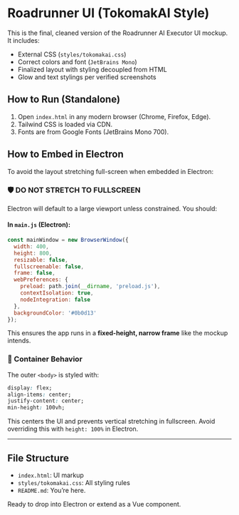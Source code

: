 # Roadrunner UI (TokomakAI Style)

This is the final, cleaned version of the Roadrunner AI Executor UI mockup. It includes:
- External CSS (`styles/tokomakai.css`)
- Correct colors and font (`JetBrains Mono`)
- Finalized layout with styling decoupled from HTML
- Glow and text stylings per verified screenshots

## How to Run (Standalone)
1. Open `index.html` in any modern browser (Chrome, Firefox, Edge).
2. Tailwind CSS is loaded via CDN.
3. Fonts are from Google Fonts (JetBrains Mono 700).

## How to Embed in Electron

To avoid the layout stretching full-screen when embedded in Electron:

### 🛡️ DO NOT STRETCH TO FULLSCREEN
Electron will default to a large viewport unless constrained. You should:

#### In `main.js` (Electron):

```js
const mainWindow = new BrowserWindow({
  width: 400,
  height: 800,
  resizable: false,
  fullscreenable: false,
  frame: false,
  webPreferences: {
    preload: path.join(__dirname, 'preload.js'),
    contextIsolation: true,
    nodeIntegration: false
  },
  backgroundColor: '#0b0d13'
});
```

This ensures the app runs in a **fixed-height, narrow frame** like the mockup intends.

### 🧱 Container Behavior
The outer `<body>` is styled with:
```css
display: flex;
align-items: center;
justify-content: center;
min-height: 100vh;
```

This centers the UI and prevents vertical stretching in fullscreen. Avoid overriding this with `height: 100%` in Electron.

---

## File Structure

- `index.html`: UI markup
- `styles/tokomakai.css`: All styling rules
- `README.md`: You’re here.

Ready to drop into Electron or extend as a Vue component.

